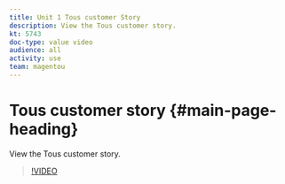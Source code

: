 ```yaml
---
title: Unit 1 Tous customer Story
description: View the Tous customer story.
kt: 5743
doc-type: value video
audience: all
activity: use
team: magentou
---
```


# Tous customer story {#main-page-heading}

View the Tous customer story.

>[!VIDEO](https://video.tv.adobe.com/v/35963?quality=12&learn=on)
